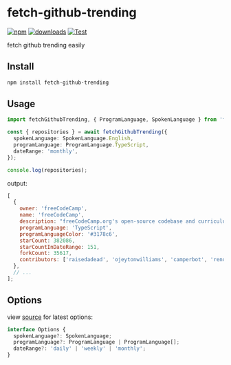 # fetch-github-trending

[![npm](https://img.shields.io/npm/v/fetch-github-trending.svg)](https://npmjs.com/package/fetch-github-trending) [![downloads](https://img.shields.io/npm/dw/fetch-github-trending)](https://npmjs.com/package/fetch-github-trending) [![Test](https://github.com/tjx666/fetch-github-trending/actions/workflows/test.yml/badge.svg)](https://github.com/tjx666/fetch-github-trending/actions/workflows/test.yml)

fetch github trending easily

## Install

```bash
npm install fetch-github-trending
```

## Usage

```typescript
import fetchGithubTrending, { ProgramLanguage, SpokenLanguage } from 'fetch-github-trending';

const { repositories } = await fetchGithubTrending({
  spokenLanguage: SpokenLanguage.English,
  programLanguage: ProgramLanguage.TypeScript,
  dateRange: 'monthly',
});

console.log(repositories);
```

output:

```javascript
[
  {
    owner: 'freeCodeCamp',
    name: 'freeCodeCamp',
    description: "freeCodeCamp.org's open-source codebase and curriculum. Learn to code for free.",
    programLanguage: 'TypeScript',
    programLanguageColor: '#3178c6',
    starCount: 382086,
    starCountInDateRange: 151,
    forkCount: 35617,
    contributors: ['raisedadead', 'ojeytonwilliams', 'camperbot', 'renovate-bot', 'sahat'],
  },
  // ...
];
```

## Options

view [source](https://github.com/tjx666/fetch-github-trending/blob/main/src/types/Options.ts) for latest options:

```typescript
interface Options {
  spokenLanguage?: SpokenLanguage;
  programLanguage?: ProgramLanguage | ProgramLanguage[];
  dateRange?: 'daily' | 'weekly' | 'monthly';
}
```
